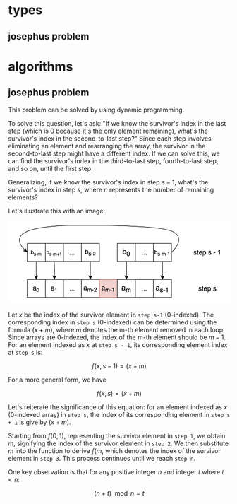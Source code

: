 # types
## josephus problem

# algorithms
## josephus problem
This problem can be solved by using dynamic programming.  

To solve this question, let's ask: "If we know the survivor's index in the last step (which is 0 because it's the only element remaining), what's the survivor's index in the second-to-last step?" Since each step involves eliminating an element and rearranging the array, the survivor in the second-to-last step might have a different index. If we can solve this, we can find the survivor's index in the third-to-last step, fourth-to-last step, and so on, until the first step.

Generalizing, if we know the survivor's index in step $s−1$, what's the survivor's index in step $s$, where $n$ represents the number of remaining elements?

Let's illustrate this with an image:

![level_n_vs_level_n-1.png](0_indexed.png)

Let $x$ be the index of the survivor element in `step s-1` (0-indexed). The corresponding index in `step s` (0-indexed) can be determined using the formula $(x + m) % s$, where $m$ denotes the m-th element removed in each loop. Since arrays are 0-indexed, the index of the m-th element should be $m - 1$. For an element indexed as $x$ at `step s - 1`, its corresponding element index at `step s` is:

$$f(x, s - 1) = (x + m) % s$$

For a more general form, we have

$$f(x, s) = (x + m) % (s + 1)$$

Let's reiterate the significance of this equation: for an element indexed as $x$ (0-indexed array) in `step s`, the index of its corresponding element in `step s + 1` is give by $(x + m) % (s + 1)$.

Starting from $f(0, 1)$, representing the survivor element in `step 1`, we obtain $m % (s + 1)$, signifying the index of the survivor element in `step 2`. We then substitute $m % (s + 1)$ into the function to derive $f(m % (s + 1), 2)$, which denotes the index of the survivor element in `step 3`. This process continues until we reach `step n`.

One key observation is that for any positive integer $n$ and integer $t$ where $t \lt n$:

$$(n + t) \mod{n} = t$$